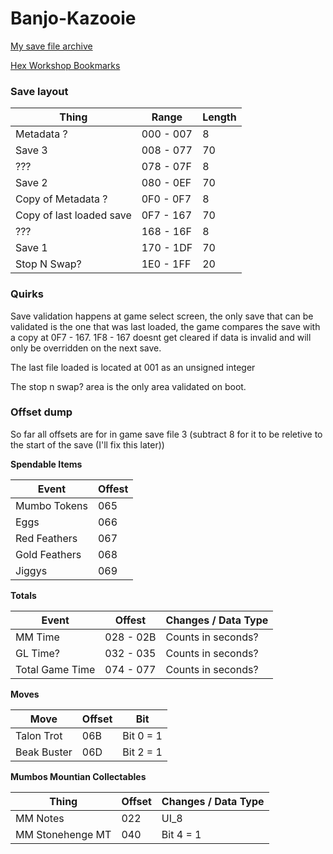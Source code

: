 # Banjo-Kazooie

[My save file archive](https://github.com/kism/Retro-Game-Save-Documentation/tree/master/Nintendo%2064/Working/Banjo-Kazooie)

[Hex Workshop Bookmarks](https://github.com/kism/Retro-Game-Save-Documentation/tree/master/Nintendo%2064/Hex%20Workshop%20Bookmarks)

### Save layout

| Thing                    | Range     | Length |
|--------------------------|-----------|--------|
| Metadata ?               | 000 - 007 | 8      |
| Save 3                   | 008 - 077 | 70     |
| ???                      | 078 - 07F | 8      |
| Save 2                   | 080 - 0EF | 70     |
| Copy of Metadata ?       | 0F0 - 0F7 | 8      |
| Copy of last loaded save | 0F7 - 167 | 70     |
| ???                      | 168 - 16F | 8      |
| Save 1                   | 170 - 1DF | 70     |
| Stop N Swap?             | 1E0 - 1FF | 20     |

### Quirks

Save validation happens at game select screen, the only save that can be validated is the one that was last loaded, the game compares the save with a copy at 0F7 - 167. 1F8 - 167 doesnt get cleared if data is invalid and will only be overridden on the next save.

The last file loaded is located at 001 as an unsigned integer

The stop n swap? area is the only area validated on boot.

### Offset dump

So far all offsets are for in game save file 3 (subtract 8 for it to be reletive to the start of the save (I'll fix this later))

**Spendable Items**

| Event            | Offest |
|------------------|--------|
| Mumbo Tokens     | 065    |
| Eggs             | 066    |
| Red Feathers     | 067    |
| Gold Feathers    | 068    |
| Jiggys           | 069    |

**Totals**

| Event               | Offest    | Changes / Data Type |
|---------------------|-----------|---------------------|
| MM Time             | 028 - 02B | Counts in seconds?  |
| GL Time?            | 032 - 035 | Counts in seconds?  |
| Total Game Time     | 074 - 077 | Counts in seconds?  |

**Moves**

| Move        | Offset | Bit       |
|-------------|--------|-----------|
| Talon Trot  | 06B    | Bit 0 = 1 |
| Beak Buster | 06D    | Bit 2 = 1 |

**Mumbos Mountian Collectables**

| Thing            | Offset | Changes / Data Type |
|------------------|--------|---------------------|
| MM Notes         | 022    | UI_8                |
| MM Stonehenge MT | 040    | Bit 4 = 1           |
